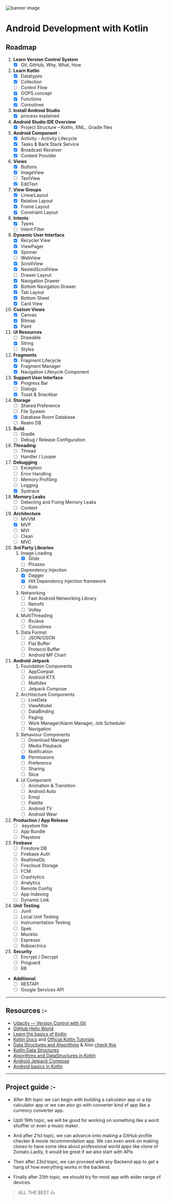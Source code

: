 ![banner image](https://i.imgur.com/7qKCOU0.png)

# Android Development with Kotlin


## Roadmap

1. **Learn Version Control System** 
    - [x] Git, GitHub, Why, What, How

2. **Learn Kotlin**  
    - [x]  Datatypes
    - [x]  Collection 
    - [ ]  Control Flow 
    - [x]  OOPS concept
    - [x]  Functions
    - [x]  Coroutines
3. **Install Android Studio**  
    - [x]  process explained
4. **Android Studio IDE Overview**
    - [x]  Project Structure – Kotlin, XML, .Gradle files

5. **Android Component** - 
    - [x]  Activity - Activity Lifecycle 
    - [x]  Tasks & Back Stack Service 
    - [x]  Broadcast Receiver 
    - [x]  Content Provider

6. **Views** 
    - [x]  Buttons
    - [x]  ImageView 
    - [ ]  TextView 
    - [x]  EditText

7. **View Groups**
    - [x]  LinearLayout
    - [x]  Relative Layout 
    - [x]  Frame Layout 
    - [x]  Constraint Layout

8. **Intents**
    - [x]  Types
    - [ ]  Intent Filter

9. **Dynamic User Interface**
    - [x]  Recycler View
    - [x]  ViewPager
    - [x]  Spinner
    - [ ]  WebView
    - [x]  ScrollView
    - [x]  NestedScrollView
    - [ ]  Drawer Layout
    - [x]  Navigation Drawer
    - [x]  Bottom Navigation Drawer
    - [x]  Tab Layout
    - [x]  Bottom Sheet
    - [x]  Card View

10. **Custom Views**
    - [x]  Canvas
    - [x]  Bitmap
    - [x]  Paint

11. **UI Resources**
    - [ ]  Drawable
    - [x]  String
    - [ ]  Styles

12. **Fragments**
    - [x]  Fragment Lifecycle
    - [x]  Fragment Manager
    - [x]  Navigation Lifecycle Component

13. **Support User Interface**
    - [x]  Progress Bar
    - [ ]  Dialogs
    - [x]  Toast & Snackbar

14. **Storage**
    - [ ]  Shared Preference
    - [ ]  File System
    - [x]  Database Room Database
    - [ ]  Realm DB

15. **Build**
    - [ ]  Gradle
    - [ ]  Debug / Release Configuration

16. **Threading**
    - [ ]  Thread
    - [ ]  Handler / Looper

17. **Debugging**
    - [ ]  Exception
    - [ ]  Error Handling
    - [ ]  Memory Profiling
    - [ ]  Logging
    - [x]  Systrace

18. **Memory Leaks**
    - [ ]  Detecting and Fixing Memory Leaks
    - [ ]  Context

19. **Architecture**
    - [ ]  MVVM
    - [x]  MVP
    - [ ]  MVI
    - [ ]  Clean
    - [ ]  MVC

20. **3rd Party Libraries**
    1. Image Loading
        - [x]  Glide
        - [ ]  Picasso
    2. Dependency Injection
        - [x]  Dagger
        - [x]  Hilt Dependency injection framework
        - [ ]  Koin
    3. Networking    
        - [ ]  Fast Android Networking Library
        - [ ]  Retrofit
        - [ ]  Volley

    4. MultiThreading
        - [ ]  RxJava
        - [ ]  Coroutines
    5. Data Format
        - [ ]  JSON/GSON
        - [ ]  Flat Buffer
        - [ ]  Protocol Buffer
        - [ ]  Android MP Chart

21. **Android Jetpack**
    1. Foundation Components
        - [ ]  AppCompat
        - [ ]  Android KTX
        - [ ]  Multidex
        - [ ]  Jetpack Compose
    2. Architecture Components
        - [ ]  LiveData
        - [ ]  ViewModel
        - [ ]  DataBinding
        - [ ]  Paging
        - [ ]  Work Manager/Alarm Manager, Job Scheduler
        - [ ]  Navigation
    3. Behaviour Components
        - [ ]  Download Manager
        - [ ]  Media Playback
        - [ ]  Notification
        - [x]  Permissions
        - [ ]  Preference
        - [ ]  Sharing
        - [ ]  Slice
    4. UI Component
        - [ ]  Animation & Transition
        - [ ]  Android Auto
        - [ ]  Emoji
        - [ ]  Palette
        - [ ]  Android TV
        - [ ]  Android Wear

22. **Production / App Release**
    - [ ]  .keystore file
    - [ ]  App Bundle
    - [ ]  Playstore

23. **Firebase**
    - [ ]  Firestore DB
    - [ ]  Firebase Auth
    - [ ]  RealtimeDb
    - [ ]  Firecloud Storage
    - [ ]  FCM
    - [ ]  Crashlytics
    - [ ]  Analytics
    - [ ]  Remote Config
    - [ ]  App Indexing
    - [ ]  Dynamic Link

24. **Unit Testing**
    - [ ]  Junit
    - [ ]  Local Unit Testing
    - [ ]  Instrumentation Testing
    - [ ]  Spek
    - [ ]  Mockito
    - [ ]  Espresso
    - [ ]  Roboectrics

25. **Security**
    - [ ]  Encrypt / Decrypt
    - [ ]  Proguard
    - [ ]  R8

- **Additional**
    - [ ]  RESTAPI
    - [ ]  Google Services API

---

## Resources :-

- [Udacity — Version Control with Git](https://www.udacity.com/course/version-control-with-git--ud123)
- [GitHub Hello World](https://guides.github.com/activities/hello-world/)
- [Learn the basics of Kotlin](https://blog.teamtreehouse.com/absolute-beginners-guide-kotlin)
- [Kotlin Docs](https://kotlinlang.org/docs/reference/basic-syntax.html) and [Official Kotlin Tutorials](https://kotlinlang.org/docs/tutorials/)
- [Data Structures and Algorithms](https://www.studytonight.com/data-structures/introduction-to-data-structures) & Also [check this](https://www.tutorialspoint.com/data_structures_algorithms/index.htm)
- [Kotlin Data Structures](https://kotlinlang.org/docs/reference/collections-overview.html)
- [Algorithms and DataStructures in Kotlin](https://github.com/bmaslakov/kotlin-algorithm-club)
- [Android Jetpack Compose](https://developer.android.com/jetpack/compose)
- [Android basics in Kotlin](https://developer.android.com/kotlin/androidbasics)

---

## Project guide :-

- After 8th topic we can begin with building a calculator app or a tip calculator app or we can also go with converter kind of app like a currency converter app.

- Uptil 19th topic, we will be good for working on something like a word shuffler or even a music maker.

- And after 21st topic, we can advance onto making a GitHub profile checker & movie recommendation app. We can even work on making clones to have some idea about professional world apps like clone of Zomato.Lastly, it would be great if we also start with APIs

- Then after 23rd topic, we can proceed with any Backend app to get a hang of how everything works in the backend.

- Finally after 25th topic, we should try for most app with wider range of devices.


>ALL THE BEST 👍
